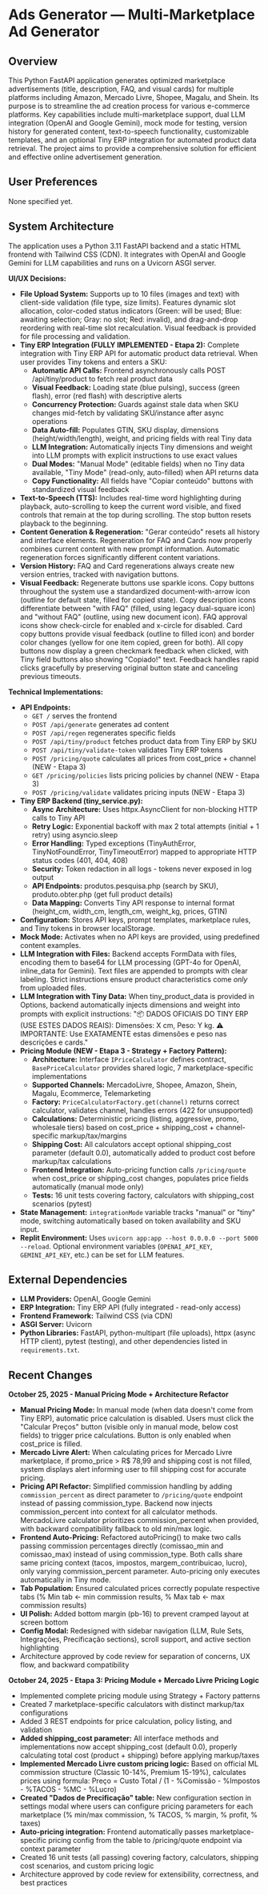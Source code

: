 # Ads Generator — Multi-Marketplace Ad Generator

## Overview

This Python FastAPI application generates optimized marketplace advertisements (title, description, FAQ, and visual cards) for multiple platforms including Amazon, Mercado Livre, Shopee, Magalu, and Shein. Its purpose is to streamline the ad creation process for various e-commerce platforms. Key capabilities include multi-marketplace support, dual LLM integration (OpenAI and Google Gemini), mock mode for testing, version history for generated content, text-to-speech functionality, customizable templates, and an optional Tiny ERP integration for automated product data retrieval. The project aims to provide a comprehensive solution for efficient and effective online advertisement generation.

## User Preferences

None specified yet.

## System Architecture

The application uses a Python 3.11 FastAPI backend and a static HTML frontend with Tailwind CSS (CDN). It integrates with OpenAI and Google Gemini for LLM capabilities and runs on a Uvicorn ASGI server.

**UI/UX Decisions:**
- **File Upload System:** Supports up to 10 files (images and text) with client-side validation (file type, size limits). Features dynamic slot allocation, color-coded status indicators (Green: will be used; Blue: awaiting selection; Gray: no slot; Red: invalid), and drag-and-drop reordering with real-time slot recalculation. Visual feedback is provided for file processing and validation.
- **Tiny ERP Integration (FULLY IMPLEMENTED - Etapa 2):** Complete integration with Tiny ERP API for automatic product data retrieval. When user provides Tiny tokens and enters a SKU:
  - **Automatic API Calls:** Frontend asynchronously calls POST /api/tiny/product to fetch real product data
  - **Visual Feedback:** Loading state (blue pulsing), success (green flash), error (red flash) with descriptive alerts
  - **Concurrency Protection:** Guards against stale data when SKU changes mid-fetch by validating SKU/instance after async operations
  - **Data Auto-fill:** Populates GTIN, SKU display, dimensions (height/width/length), weight, and pricing fields with real Tiny data
  - **LLM Integration:** Automatically injects Tiny dimensions and weight into LLM prompts with explicit instructions to use exact values
  - **Dual Modes:** "Manual Mode" (editable fields) when no Tiny data available, "Tiny Mode" (read-only, auto-filled) when API returns data
  - **Copy Functionality:** All fields have "Copiar conteúdo" buttons with standardized visual feedback
- **Text-to-Speech (TTS):** Includes real-time word highlighting during playback, auto-scrolling to keep the current word visible, and fixed controls that remain at the top during scrolling. The stop button resets playback to the beginning.
- **Content Generation & Regeneration:** "Gerar conteúdo" resets all history and interface elements. Regeneration for FAQ and Cards now properly combines current content with new prompt information. Automatic regeneration forces significantly different content variations.
- **Version History:** FAQ and Card regenerations always create new version entries, tracked with navigation buttons.
- **Visual Feedback:** Regenerate buttons use sparkle icons. Copy buttons throughout the system use a standardized document-with-arrow icon (outline for default state, filled for copied state). Copy description icons differentiate between "with FAQ" (filled, using legacy dual-square icon) and "without FAQ" (outline, using new document icon). FAQ approval icons show check-circle for enabled and x-circle for disabled. Card copy buttons provide visual feedback (outline to filled icon) and border color changes (yellow for one item copied, green for both). All copy buttons now display a green checkmark feedback when clicked, with Tiny field buttons also showing "Copiado!" text. Feedback handles rapid clicks gracefully by preserving original button state and canceling previous timeouts.

**Technical Implementations:**
- **API Endpoints:** 
  - `GET /` serves the frontend
  - `POST /api/generate` generates ad content
  - `POST /api/regen` regenerates specific fields
  - `POST /api/tiny/product` fetches product data from Tiny ERP by SKU
  - `POST /api/tiny/validate-token` validates Tiny ERP tokens
  - `POST /pricing/quote` calculates all prices from cost_price + channel (NEW - Etapa 3)
  - `GET /pricing/policies` lists pricing policies by channel (NEW - Etapa 3)
  - `POST /pricing/validate` validates pricing inputs (NEW - Etapa 3)
- **Tiny ERP Backend (tiny_service.py):**
  - **Async Architecture:** Uses httpx.AsyncClient for non-blocking HTTP calls to Tiny API
  - **Retry Logic:** Exponential backoff with max 2 total attempts (initial + 1 retry) using asyncio.sleep
  - **Error Handling:** Typed exceptions (TinyAuthError, TinyNotFoundError, TinyTimeoutError) mapped to appropriate HTTP status codes (401, 404, 408)
  - **Security:** Token redaction in all logs - tokens never exposed in log output
  - **API Endpoints:** produtos.pesquisa.php (search by SKU), produto.obter.php (get full product details)
  - **Data Mapping:** Converts Tiny API response to internal format (height_cm, width_cm, length_cm, weight_kg, prices, GTIN)
- **Configuration:** Stores API keys, prompt templates, marketplace rules, and Tiny tokens in browser localStorage.
- **Mock Mode:** Activates when no API keys are provided, using predefined content examples.
- **LLM Integration with Files:** Backend accepts FormData with files, encoding them to base64 for LLM processing (GPT-4o for OpenAI, inline_data for Gemini). Text files are appended to prompts with clear labeling. Strict instructions ensure product characteristics come *only* from uploaded files.
- **LLM Integration with Tiny Data:** When tiny_product_data is provided in Options, backend automatically injects dimensions and weight into prompts with explicit instructions: "📦 DADOS OFICIAIS DO TINY ERP (USE ESTES DADOS REAIS): Dimensões: X cm, Peso: Y kg. ⚠️ IMPORTANTE: Use EXATAMENTE estas dimensões e peso nas descrições e cards."
- **Pricing Module (NEW - Etapa 3 - Strategy + Factory Pattern):**
  - **Architecture:** Interface `IPriceCalculator` defines contract, `BasePriceCalculator` provides shared logic, 7 marketplace-specific implementations
  - **Supported Channels:** MercadoLivre, Shopee, Amazon, Shein, Magalu, Ecommerce, Telemarketing
  - **Factory:** `PriceCalculatorFactory.get(channel)` returns correct calculator, validates channel, handles errors (422 for unsupported)
  - **Calculations:** Deterministic pricing (listing, aggressive, promo, wholesale tiers) based on cost_price + shipping_cost + channel-specific markup/tax/margins
  - **Shipping Cost:** All calculators accept optional shipping_cost parameter (default 0.0), automatically added to product cost before markup/tax calculations
  - **Frontend Integration:** Auto-pricing function calls `/pricing/quote` when cost_price or shipping_cost changes, populates price fields automatically (manual mode only)
  - **Tests:** 16 unit tests covering factory, calculators with shipping_cost scenarios (pytest)
- **State Management:** `integrationMode` variable tracks "manual" or "tiny" mode, switching automatically based on token availability and SKU input.
- **Replit Environment:** Uses `uvicorn app:app --host 0.0.0.0 --port 5000 --reload`. Optional environment variables (`OPENAI_API_KEY`, `GEMINI_API_KEY`, etc.) can be set for LLM features.

## External Dependencies

- **LLM Providers:** OpenAI, Google Gemini
- **ERP Integration:** Tiny ERP API (fully integrated - read-only access)
- **Frontend Framework:** Tailwind CSS (via CDN)
- **ASGI Server:** Uvicorn
- **Python Libraries:** FastAPI, python-multipart (file uploads), httpx (async HTTP client), pytest (testing), and other dependencies listed in `requirements.txt`.

## Recent Changes

**October 25, 2025 - Manual Pricing Mode + Architecture Refactor**
- **Manual Pricing Mode:** In manual mode (when data doesn't come from Tiny ERP), automatic price calculation is disabled. Users must click the "Calcular Preços" button (visible only in manual mode, below cost fields) to trigger price calculations. Button is only enabled when cost_price is filled.
- **Mercado Livre Alert:** When calculating prices for Mercado Livre marketplace, if promo_price > R$ 78,99 and shipping cost is not filled, system displays alert informing user to fill shipping cost for accurate pricing.
- **Pricing API Refactor:** Simplified commission handling by adding `commission_percent` as direct parameter to `/pricing/quote` endpoint instead of passing commission_type. Backend now injects commission_percent into context for all calculator methods. MercadoLivre calculator prioritizes commission_percent when provided, with backward compatibility fallback to old min/max logic.
- **Frontend Auto-Pricing:** Refactored autoPricing() to make two calls passing commission percentages directly (comissao_min and comissao_max) instead of using commission_type. Both calls share same pricing context (tacos, impostos, margem_contribuicao, lucro), only varying commission_percent parameter. Auto-pricing only executes automatically in Tiny mode.
- **Tab Population:** Ensured calculated prices correctly populate respective tabs (% Min tab ← min commission results, % Max tab ← max commission results)
- **UI Polish:** Added bottom margin (pb-16) to prevent cramped layout at screen bottom
- **Config Modal:** Redesigned with sidebar navigation (LLM, Rule Sets, Integrações, Precificação sections), scroll support, and active section highlighting
- Architecture approved by code review for separation of concerns, UX flow, and backward compatibility

**October 24, 2025 - Etapa 3: Pricing Module + Mercado Livre Pricing Logic**
- Implemented complete pricing module using Strategy + Factory patterns
- Created 7 marketplace-specific calculators with distinct markup/tax configurations
- Added 3 REST endpoints for price calculation, policy listing, and validation
- **Added shipping_cost parameter:** All interface methods and implementations now accept shipping_cost (default 0.0), properly calculating total cost (product + shipping) before applying markup/taxes
- **Implemented Mercado Livre custom pricing logic:** Based on official ML commission structure (Classic 10-14%, Premium 15-19%), calculates prices using formula: Preço = Custo Total / (1 - %Comissão - %Impostos - %TACOS - %MC - %Lucro)
- **Created "Dados de Precificação" table:** New configuration section in settings modal where users can configure pricing parameters for each marketplace (% min/max commission, % TACOS, % margin, % profit, % taxes)
- **Auto-pricing integration:** Frontend automatically passes marketplace-specific pricing config from the table to /pricing/quote endpoint via context parameter
- Created 16 unit tests (all passing) covering factory, calculators, shipping cost scenarios, and custom pricing logic
- Architecture approved by code review for extensibility, correctness, and best practices